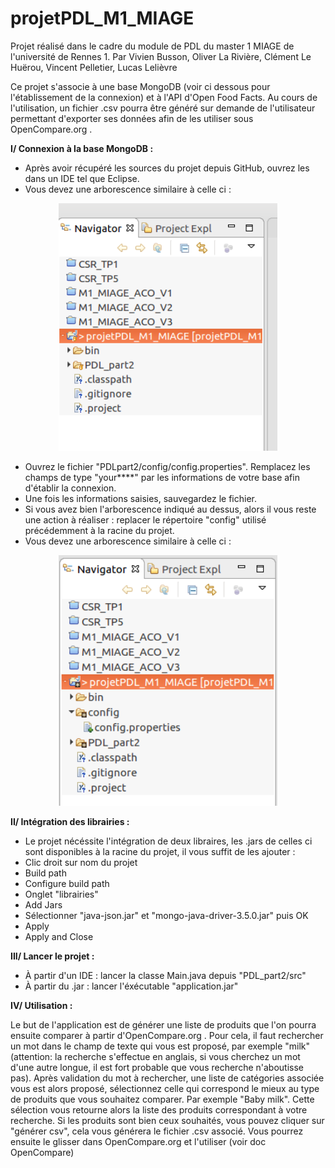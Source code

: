 # projetPDL_M1_MIAGE
Projet réalisé dans le cadre du module de PDL du master 1 MIAGE de l'université de Rennes 1. 
Par Vivien Busson, Oliver La Rivière, Clément Le Huërou, Vincent Pelletier, Lucas Lelièvre

Ce projet s'associe à une base MongoDB (voir ci dessous pour l'établissement de la connexion) et à l'API d'Open Food Facts. 
Au cours de l'utilisation, un fichier .csv pourra être généré sur demande de l'utilisateur permettant d'exporter ses données afin de les utiliser sous OpenCompare.org .

<b>I/ Connexion à la base MongoDB : </b>

- Après avoir récupéré les sources du projet depuis GitHub, ouvrez les dans un IDE tel que Eclipse. 
- Vous devez une arborescence similaire à celle ci : 
<p align="center">
  <img src="img/Screen_PDL_afterClone.png" width="350"/>
</p>

- Ouvrez le fichier "PDLpart2/config/config.properties". Remplacez les champs de type "your****" par les informations de votre base afin d'établir la connexion.
- Une fois les informations saisies, sauvegardez le fichier. 
- Si vous avez bien l'arborescence indiqué au dessus, alors il vous reste une action à réaliser : replacer le répertoire "config" utilisé précédemment à la racine du projet.
- Vous devez une arborescence similaire à celle ci : 

<p align="center">
  <img src="img/Screen_PDL_good.png" width="350"/>
</p>


<b>II/ Intégration des librairies : </b>

- Le projet nécéssite l'intégration de deux libraires, les .jars de celles ci sont disponibles à la racine du projet, il vous suffit de les ajouter : 
- Clic droit sur nom du projet
- Build path
- Configure build path
- Onglet "librairies"
- Add Jars
- Sélectionner "java-json.jar" et "mongo-java-driver-3.5.0.jar" puis OK
- Apply
- Apply and Close


<b>III/ Lancer le projet : </b>

- À partir d'un IDE : lancer la classe Main.java depuis "PDL_part2/src"
- À partir du .jar : lancer l'éxécutable "application.jar"

<b>IV/ Utilisation : </b>

Le but de l'application est de générer une liste de produits que l'on pourra ensuite comparer à partir d'OpenCompare.org .
Pour cela, il faut rechercher un mot dans le champ de texte qui vous est proposé, par exemple "milk" (attention: la recherche s'effectue en anglais, si vous cherchez un mot d'une autre longue, il est fort probable que vous recherche n'aboutisse pas).
Après validation du mot à rechercher, une liste de catégories associée vous est alors proposé, sélectionnez celle qui correspond le mieux au type de produits que vous souhaitez comparer. Par exemple "Baby milk".
Cette sélection vous retourne alors la liste des produits correspondant à votre recherche. Si les produits sont bien ceux souhaités, vous pouvez cliquer sur "générer csv", cela vous générera le fichier .csv associé. 
Vous pourrez ensuite le glisser dans OpenCompare.org et l'utiliser (voir doc OpenCompare)

